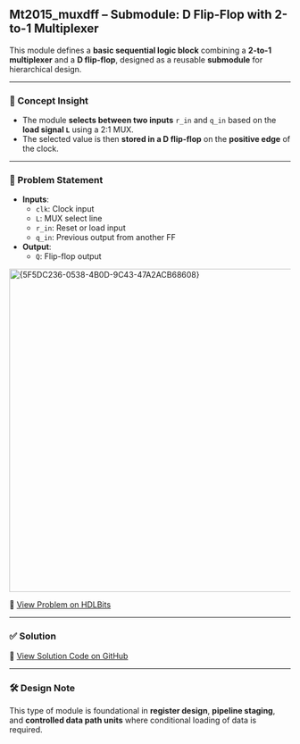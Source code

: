 ## Mt2015_muxdff – Submodule: D Flip-Flop with 2-to-1 Multiplexer

This module defines a **basic sequential logic block** combining a **2-to-1 multiplexer** and a **D flip-flop**, designed as a reusable **submodule** for hierarchical design.

---

### 🧠 Concept Insight  
- The module **selects between two inputs** `r_in` and `q_in` based on the **load signal `L`** using a 2:1 MUX.
- The selected value is then **stored in a D flip-flop** on the **positive edge** of the clock.

---

### 📘 Problem Statement  
- **Inputs**:  
  - `clk`: Clock input  
  - `L`: MUX select line  
  - `r_in`: Reset or load input  
  - `q_in`: Previous output from another FF  
- **Output**:  
  - `Q`: Flip-flop output

<img width="579" alt="{5F5DC236-0538-4B0D-9C43-47A2ACB68608}" src="https://github.com/user-attachments/assets/0246ec0a-008c-4881-a302-e2e114f452d4" />

🔗 [View Problem on HDLBits](https://hdlbits.01xz.net/wiki/Mt2015_muxdff)

---

### ✅ Solution  
📄 [View Solution Code on GitHub](https://github.com/EswarAdithya011/HDLBits/blob/main/Problem%20Sets/4.%20Sequential%20Logic/4.1%20Flip-Flops/Mt2015_muxdff.v)

---

### 🛠 Design Note  
This type of module is foundational in **register design**, **pipeline staging**, and **controlled data path units** where conditional loading of data is required.
